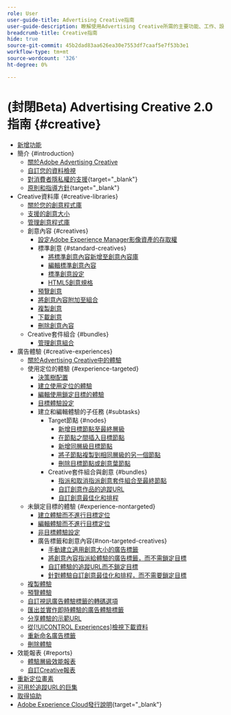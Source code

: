 ```yaml
---
role: User
user-guide-title: Advertising Creative指南
user-guide-description: 瞭解使用Advertising Creative所需的主要功能、工作、設定和其他資源。
breadcrumb-title: Creative指南
hide: true
source-git-commit: 45b2dad83aa626ea30e7553df7caaf5e7f53b3e1
workflow-type: tm+mt
source-wordcount: '326'
ht-degree: 0%

---
```



# (封閉Beta) Advertising Creative 2.0指南 {#creative}

+ [新增功能](/help/creative/home.md)
+ 簡介 {#introduction}
   + [關於Adobe Advertising Creative](/help/creative/introduction/creative-about.md)
   + [自訂您的資料檢視](/help/creative/introduction/customize-data-views.md)
   + [對消費者隱私權的支援](https://experienceleague.adobe.com/docs/advertising/privacy/home.html){target="_blank"}<!-- This is a duplicate link to this file, so using an absolute link here instead of a relative link. Github doesn't allow duplicate links via relative links. -->
   + [原則和指導方針](https://experienceleague.adobe.com/docs/advertising/privacy/home.html){target="_blank"}<!-- This is a duplicate link to this file, so using an absolute link here instead of a relative link. Github doesn't allow duplicate links via relative links. -->
+ Creative資料庫 {#creative-libraries}
   + [關於您的創意程式庫](/help/creative/creative-libraries/creative-libraries-about.md)
   + [支援的創意大小](/help/creative/creative-libraries/creative-sizes.md)
   + [管理創意程式庫](/help/creative/creative-libraries/creative-library-manage.md)
   + 創意內容 {#creatives}
      + [設定Adobe Experience Manager影像資產的存取權](/help/creative/creative-libraries/aem-assets-configure.md)
      + 標準創意 {#standard-creatives}
         + [將標準創意內容新增至創意內容庫](/help/creative/creative-libraries/creative-add-standard.md)
         + [編輯標準創意內容](/help/creative/creative-libraries/creative-edit-standard.md)
         + [標準創意設定](/help/creative/creative-libraries/creative-settings-standard.md)
         + [HTML5創意規格](/help/creative/creative-libraries/html5-creative-specification.md)
      + [預覽創意](/help/creative/creative-libraries/creative-preview.md)
      + [將創意內容附加至組合](/help/creative/creative-libraries/creative-attach-detach-bundles.md)
      + [複製創意](/help/creative/creative-libraries/creative-duplicate.md)
      + [下載創意](/help/creative/creative-libraries/creative-download.md)
      + [刪除創意內容](/help/creative/creative-libraries/creative-delete.md)
   + Creative套件組合 {#bundles}
      + [管理創意組合](/help/creative/creative-libraries/bundle-manage.md)
+ 廣告體驗 {#creative-experiences}
   + [關於Advertising Creative中的體驗](/help/creative/experiences/experience-about.md)
   + 使用定位的體驗 {#experience-targeted}
      + [決策樹配置](/help/creative/experiences/experience-decision-tree.md)
      + [建立使用定位的體驗](/help/creative/experiences/experience-create-targeting.md)
      + [編輯使用鎖定目標的體驗](/help/creative/experiences/experience-edit-targeting.md)
      + [目標體驗設定](/help/creative/experiences/experience-settings-targeting.md)
      + 建立和編輯體驗的子任務 {#subtasks}
         + Target節點 {#nodes}
            + [新增目標節點至最終層級](/help/creative/experiences/experience-target-node-add-final.md)
            + [在節點之間插入目標節點](/help/creative/experiences/experience-target-node-add-inner.md)
            + [新增同層級目標節點](/help/creative/experiences/experience-target-node-add-sibling.md)
            + [將子節點複製到相同層級的另一個節點](/help/creative/experiences/experience-target-node-copy.md)
            + [刪除目標節點或創意葉節點](/help/creative/experiences/experience-target-node-delete.md)
         + Creative套件組合與創意 {#bundles}
            + [指派和取消指派創意套件組合至最終節點](/help/creative/experiences/experience-assign-creative-bundles.md)
            + [自訂創意作品的追蹤URL](/help/creative/experiences/experience-tracking-urls-targeting.md)
            + [自訂創意最佳化和排程](/help/creative/experiences/experience-optimization-scheduling-targeting.md)
   + 未鎖定目標的體驗 {#experience-nontargeted}
      + [建立體驗而不進行目標定位](/help/creative/experiences/experience-create-no-targeting.md)
      + [編輯體驗而不進行目標定位](/help/creative/experiences/experience-edit-no-targeting.md)
      + [非目標體驗設定](/help/creative/experiences/experience-settings-no-targeting.md)
      + 廣告標籤和創意內容{#non-targeted-creatives}
         + [手動建立適用創意大小的廣告標籤](/help/creative/experiences/experience-tag-create-manually.md)
         + [將創意內容指派給體驗的廣告標籤，而不需鎖定目標](/help/creative/experiences/experience-tag-assign-creatives.md)
         + [自訂體驗的追蹤URL而不鎖定目標](/help/creative/experiences/experience-tracking-urls-no-targeting.md)
         + [針對體驗自訂創意最佳化和排程，而不需要鎖定目標](/help/creative/experiences/experience-optimization-scheduling-no-targeting.md)
   + [複製體驗](/help/creative/experiences/experience-clone.md)
   + [預覽體驗](/help/creative/experiences/experience-preview.md)
   + [自訂視訊廣告體驗標籤的轉碼選項](/help/creative/experiences/experience-tag-video-transcoding.md)
   + [匯出並實作即時體驗的廣告體驗標籤](/help/creative/experiences/experience-tag-export.md)
   + [分享體驗的示範URL](/help/creative/experiences/experience-share-demo-url.md)
   + [從[!UICONTROL Experiences]檢視下載資料](/help/creative/experiences/experience-download-view.md)
   + [重新命名廣告標籤](/help/creative/experiences/experience-tag-rename.md)
   + [刪除體驗](/help/creative/experiences/experience-delete.md)
+ 效能報表 {#reports}
   + [體驗層級效能報表](/help/creative/experiences/experience-performance-details.md)
   + [自訂Creative報表](/help/creative/report-custom-creative.md)
+ [重新定位畫素](/help/creative/pixels/retargeting-pixel-manage.md)
+ [可用於追蹤URL的巨集](/help/creative/creative-macros.md)
+ [取得協助](/help/creative/get-help.md)
+ [Adobe Experience Cloud發行說明](https://experienceleague.adobe.com/docs/release-notes/experience-cloud/current.html){target="_blank"}
